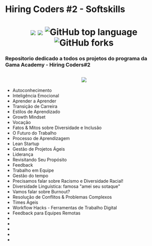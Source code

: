  # Hiring Coders #2 - Softskills 

<h1 align="center">
<img src="https://img.shields.io/static/v1?label=Gama-Academy&message=Hiring-Coders&color=ff6347&style&logo=ghost"/>
<img src="https://img.shields.io/github/license/mashape/apistatus.svg"/>
<img alt="GitHub top language" src="https://img.shields.io/github/languages/top/paulofreitas-py/Hiring-Coders">
<img alt="GitHub forks" src="https://img.shields.io/github/forks/paulofreitas-py/Hiring-Coders">
</h1>

### Repositorio dedicado a todos os projetos do programa da Gama Academy - Hiring Coders#2

<h2 align="center">
  <img src="https://paulofreitasdev.files.wordpress.com/2021/07/hiring-coders-github.png">
</h2>

- Autoconhecimento
- Inteligência Emocional
- Aprender a Aprender
- Transição de Carreira
- Estilos de Aprendizado
- Growth Mindset
- Vocação
- Fatos & Mitos sobre Diversidade e Inclusão
- O Futuro do Trabalho
- Processo de Aprendizagem
- Lean Startup
- Gestão de Projetos Ágeis
- Liderança
- Revisitando Seu Propósito
- Feedback
- Trabalho em Equipe
- Gestão do tempo
- Precisamos falar sobre Racismo e Diversidade Racial!
- Diversidade Linguística: famosa "amei seu sotaque"
- Vamos falar sobre Burnout?
- Resolução de Conflitos & Problemas Complexos
- Times Ágeis
- Workflow Hacks - Ferramentas de Trabalho Digital
- Feedback para Equipes Remotas
-
-
-
-
-


